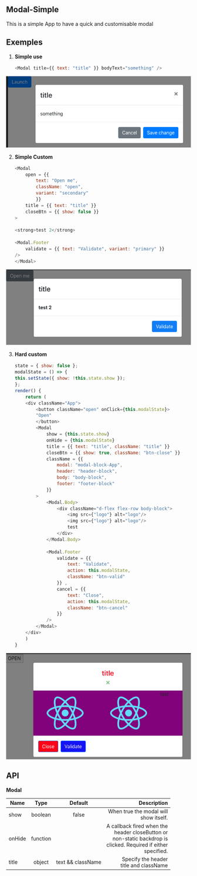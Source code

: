 ## Modal-Simple

This is a simple App to have a quick and customisable modal

## Exemples

1.  **Simple use**


    ```javascript
    <Modal title={{ text: "title" }} bodyText="something" />
    ```

![exempl-1](https://raw.githubusercontent.com/veensy/Modal-Simple/master/public/images/modal-1.png)

2.  **Simple Custom**

    ```javascript
    <Modal
        open = {{
            text: "Open me",
            className: "open",
            variant: "secondary"
            }}
        title = {{ text: "title" }}
        closeBtn = {{ show: false }}
    >

    <strong>test 2</strong>

    <Modal.Footer
        validate = {{ text: "Validate", variant: "primary" }}
    />
    </Modal>
    ```

![exemple-2](https://raw.githubusercontent.com/veensy/Modal-Simple/master/public/images/modal-2.png)

3.  **Hard custom**

    ```javascript
    state = { show: false };
    modalState = () => {
    this.setState({ show: !this.state.show });
    };
    render() {
        return (
        <div className="App">
            <button className="open" onClick={this.modalState}>
            "Open"
            </button>
            <Modal
                show = {this.state.show}
                onHide = {this.modalState}
                title = {{ text: "title", className: "title" }}
                closeBtn = {{ show: true, className: "btn-close" }}
                className = {{
                    modal: "modal-block-App",
                    header: "header-block",
                    body: "body-block",  
                    footer: "footer-block"
                }}
            >
                <Modal.Body>
                    <div className="d-flex flex-row body-block">
                        <img src={"logo"} alt="logo"/>  
                        <img src={"logo"} alt="logo"/>
                        test
                    </div>
                </Modal.Body>

                <Modal.Footer
                    validate = {{
                        text: "Validate",  
                        action: this.modalState,
                        className: "btn-valid"
                    }} ,
                    cancel = {{
                        text: "Close",
                        action: this.modalState,  
                        className: "btn-cancel"
                    }}
                />
            </Modal>
        </div>
        )
    }


    ```

![exemple-3](https://raw.githubusercontent.com/veensy/Modal-Simple/master/public/images/modal-3.png)

## API

 **Modal**

| Name          | Type          | Default  | Description                  |
| ------------- |:-------------:|:--------:|----------------------------: |
| show          | boolean       | false    | When true the modal will<br>show itself. |
| onHide        | function      |          | A callback fired when the<br>header closeButton or <br>non-static backdrop is <br>clicked. Required if either<br> specified.   |
| title         | object        | text && className | Specify the header<br> title and className|
